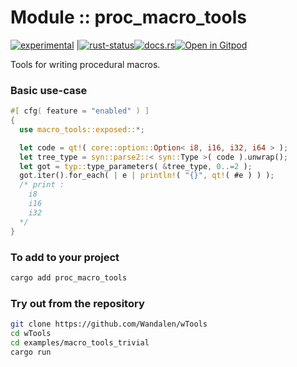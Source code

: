 <!-- {{# generate.module_header{} #}} -->

# Module :: proc_macro_tools
<!--{ generate.module_header.start() }-->
 [![experimental](https://raster.shields.io/static/v1?label=&message=experimental&color=orange)](https://github.com/emersion/stability-badges#experimental) |[![rust-status](https://github.com/Wandalen/wTools/actions/workflows/module_macro_tools_push.yml/badge.svg)](https://github.com/Wandalen/wTools/actions/workflows/module_macro_tools_push.yml)[![docs.rs](https://img.shields.io/docsrs/macro_tools?color=e3e8f0&logo=docs.rs)](https://docs.rs/macro_tools)[![Open in Gitpod](https://raster.shields.io/static/v1?label=try&message=online&color=eee&logo=gitpod&logoColor=eee)](https://gitpod.io/#RUN_PATH=.,SAMPLE_FILE=sample%2Frust%2Fmacro_tools_trivial%2Fsrc%2Fmain.rs,RUN_POSTFIX=--example%20macro_tools_trivial/https://github.com/Wandalen/wTools)
<!--{ generate.module_header.end }-->

Tools for writing procedural macros.

### Basic use-case

<!-- {{# generate.module{} #}} -->

```rust
#[ cfg( feature = "enabled" ) ]
{
  use macro_tools::exposed::*;

  let code = qt!( core::option::Option< i8, i16, i32, i64 > );
  let tree_type = syn::parse2::< syn::Type >( code ).unwrap();
  let got = typ::type_parameters( &tree_type, 0..=2 );
  got.iter().for_each( | e | println!( "{}", qt!( #e ) ) );
  /* print :
    i8
    i16
    i32
  */
}
```

### To add to your project

```sh
cargo add proc_macro_tools
```

### Try out from the repository

```sh
git clone https://github.com/Wandalen/wTools
cd wTools
cd examples/macro_tools_trivial
cargo run
```

